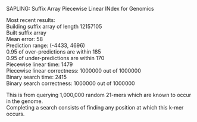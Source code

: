 SAPLING: Suffix Array Piecewise Linear INdex for Genomics

Most recent results:  
Building suffix array of length 12157105  
Built suffix array  
Mean error: 58  
Prediction range: (-4433, 4696)  
0.95 of over-predictions are within 185  
0.95 of under-predictions are within 170  
Piecewise linear time: 1479  
Piecewise linear correctness: 1000000 out of 1000000  
Binary search time: 2415  
Binary search correctness: 1000000 out of 1000000  
  
This is from querying 1,000,000 random 21-mers which are known to occur in the genome.  
Completing a search consists of finding any position at which this k-mer occurs.  


